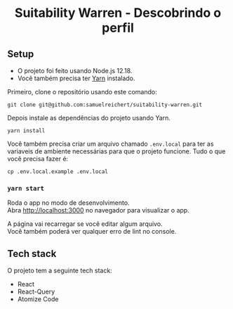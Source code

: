 <div align="center">
  <h1>Suitability Warren - Descobrindo o perfil</h1>
</div>

## Setup
* O projeto foi feito usando Node.js 12.18.
* Você também precisa ter [Yarn](https://yarnpkg.com/) instalado.

Primeiro, clone o repositório usando este comando:
```
git clone git@github.com:samuelreichert/suitability-warren.git
```

Depois instale as dependências do projeto usando Yarn.
```
yarn install
```

Você também precisa criar um arquivo chamado `.env.local` para ter as variaveis de ambiente necessárias para que o projeto funcione.
Tudo o que você precisa fazer é:
```
cp .env.local.example .env.local
```

### `yarn start`

Roda o app no modo de desenvolvimento.<br />
Abra [http://localhost:3000](http://localhost:3000) no navegador para visualizar o app.

A página vai recarregar se você editar algum arquivo.<br />
Você também poderá ver qualquer erro de lint no console.

## Tech stack
O projeto tem a seguinte tech stack:

* React
* React-Query
* Atomize Code
